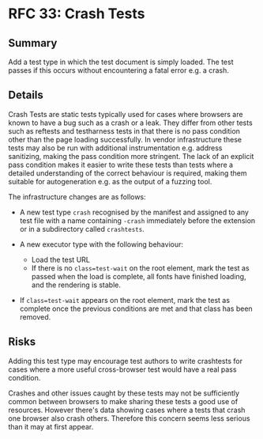 # RFC 33: Crash Tests

## Summary

Add a test type in which the test document is simply loaded. The test
passes if this occurs without encountering a fatal error e.g. a crash.

## Details

Crash Tests are static tests typically used for cases where browsers
are known to have a bug such as a crash or a leak. They differ from
other tests such as reftests and testharness tests in that there is no
pass condition other than the page loading successfully. In vendor
infrastructure these tests may also be run with additional
instrumentation e.g. address sanitizing, making the pass condition
more stringent. The lack of an explicit pass condition makes it easier
to write these tests than tests where a detailed understanding of the
correct behaviour is required, making them suitable for autogeneration
e.g. as the output of a fuzzing tool.

The infrastructure changes are as follows:

* A new test type `crash` recognised by the manifest and assigned to
  any test file with a name containing `-crash` immediately before
  the extension or in a subdirectory called `crashtests`.

* A new executor type with the following behaviour:
  - Load the test URL
  - If there is no `class=test-wait` on the root element, mark the test
    as passed when the load is complete, all fonts have finished
    loading, and the rendering is stable.
 - If `class=test-wait` appears on the root element, mark the test as
   complete once the previous conditions are met and that class has been
   removed.

## Risks

Adding this test type may encourage test authors to write crashtests
for cases where a more useful cross-browser test would have a real
pass condition.

Crashes and other issues caught by these tests may not be sufficiently
common between browsers to make sharing these tests a good use of
resources. However there's data showing cases where a tests that crash
one browser also crash others. Therefore this concern seems less
serious than it may at first appear.
